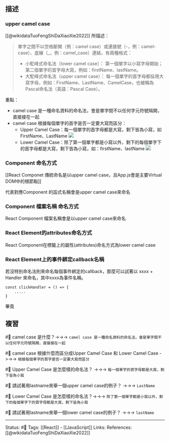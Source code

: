 


## 描述


### upper camel case
[[@wikidataTuoFengShiDaXiaoXie2022]] 所描述：
> 單字之間不以空格斷開（例：camel case）或連接號（-，例：camel-case）、底線（_，例：camel_case）連結，有兩種格式：
> - 小駝峰式命名法（lower camel case）： 第一個單字以小寫字母開始；第二個單字的首字母大寫，例如：firstName、lastName。
> - 大駝峰式命名法（upper camel case）： 每一個單字的首字母都採用大寫字母，例如：FirstName、LastName、CamelCase，也被稱為Pascal命名法（英語：Pascal Case）。

重點：
- camel case 是一種命名資料的命名法，會是單字間不以任何字元符號隔開，直接接在一起
- camel case 根據每個單字的首字是否一定要大寫而區分：
	- Upper Camel Case：每一個單字的首字母都是大寫，剩下皆為小寫，如FirstName、LastName
	![](https://upload.wikimedia.org/wikipedia/commons/thumb/e/ef/CamelCase.svg/250px-CamelCase.svg.png)
	- Lower Camel Case：除了第一個單字都是小寫以外，剩下的每個單字下的首字母都是大寫，剩下皆為小寫，如：firstName、lastName
![](https://upload.wikimedia.org/wikipedia/commons/thumb/7/78/CamelCase.png/250px-CamelCase.png)
### Component 命名方式
[[React Componet 傳統命名是以upper camel case，且App.js會是主要Virtual DOM中的根節點]]

代表對應Component 的函式名稱會是upper camel case來命名

### Component 檔案名稱 命名方式
React Component 檔案名稱會是以upper camel case來命名

### React Element的attributes命名方式
React Component在標籤上的屬性(attributes)命名方式為lower camel case

### React Element上的事件綁定callback名稱

若沒特別命名法則來命名每個事件綁定的callback，那麼可以試著以 xxxx + Handler 來命名，其中xxxx為事件名稱。
```
const clickHandler = () => {
	.....
}
```

畢竟

## 複習
#🧠 camel case 是什麼？->->-> `camel case 是一種命名資料的命名法，會是單字間不以任何字元符號隔開，直接接在一起`
<!--SR:!2024-01-06,308,250-->

#🧠 camel case 根據什麼而區分成Upper Camel Case 和 Lower Camel Case ->->-> `根據每個單字的首字是否一定要大寫而區分`
<!--SR:!2024-01-15,313,250-->

#🧠 Upper Camel Case 是怎麼樣的命名法？ ->->-> `每一個單字的首字母都是大寫，剩下皆為小寫`
<!--SR:!2023-06-23,195,250-->


#🧠 請試著用lastname來舉一個upper camel case的例子？ ->->-> `LastName`
<!--SR:!2024-02-04,325,250-->

#🧠 Lower Camel Case 是怎麼樣的命名法？->->-> `除了第一個單字都是小寫以外，剩下的每個單字下的首字母都是大寫，剩下皆為小寫`
<!--SR:!2023-06-23,195,250-->

#🧠 請試著用lastname來舉一個lower camel case的例子？ ->->-> `lastName`
<!--SR:!2023-06-22,194,250-->

---
Status: #🌱 
Tags:
[[React]] - [[JavaScript]]
Links:
References:
[[@wikidataTuoFengShiDaXiaoXie2022]]